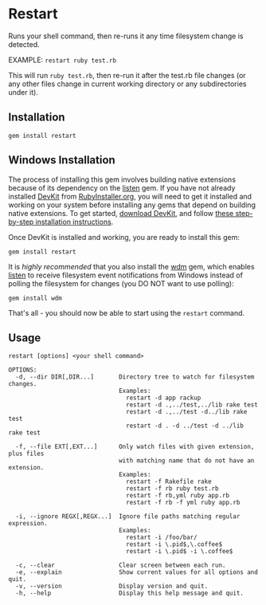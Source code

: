 # Restart

Runs your shell command, then re-runs it any time filesystem change is detected.

EXAMPLE: `restart ruby test.rb`

This will run `ruby test.rb`, then re-run it after the test.rb file changes (or any other files change in current working directory or any subdirectories under it).

## Installation

`gem install restart`

## Windows Installation

The process of installing this gem involves building native extensions because of its dependency on the [listen](https://rubygems.org/gems/listen) gem. If you have not already installed [DevKit](http://rubyinstaller.org/add-ons/devkit/) from [RubyInstaller.org](http://rubyinstaller.org), you will need to get it installed and working on your system before installing any gems that depend on building native extensions. To get started, [download DevKit](http://rubyinstaller.org/downloads/), and follow [these step-by-step installation instructions](https://github.com/oneclick/rubyinstaller/wiki/Development-Kit).

Once DevKit is installed and working, you are ready to install this gem:

`gem install restart`

It is _highly recommended_ that you also install the [wdm](https://rubygems.org/gems/wdm) gem, which enables [listen](https://rubygems.org/gems/listen) to receive filesystem event notifications from Windows instead of polling the filesystem for changes (you DO NOT want to use polling):

`gem install wdm`

That's all - you should now be able to start using the `restart` command.

## Usage

```
restart [options] <your shell command>

OPTIONS:
  -d, --dir DIR[,DIR...]       Directory tree to watch for filesystem changes.
                               Examples:
                                 restart -d app rackup
                                 restart -d .,../test,../lib rake test
                                 restart -d .,../test -d../lib rake test
                                 restart -d . -d ../test -d ../lib rake test

  -f, --file EXT[,EXT...]      Only watch files with given extension, plus files
                               with matching name that do not have an extension.
                               Examples:
                                 restart -f Rakefile rake
                                 restart -f rb ruby test.rb
                                 restart -f rb,yml ruby app.rb
                                 restart -f rb -f yml ruby app.rb

  -i, --ignore REGX[,REGX...]  Ignore file paths matching regular expression.
                               Examples:
                                 restart -i /foo/bar/
                                 restart -i \.pid$,\.coffee$
                                 restart -i \.pid$ -i \.coffee$

  -c, --clear                  Clear screen between each run.
  -e, --explain                Show current values for all options and quit.
  -v, --version                Display version and quit.
  -h, --help                   Display this help message and quit.
```
